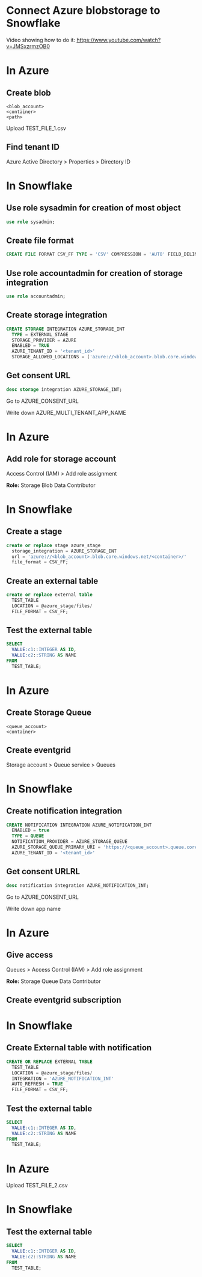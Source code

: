# Connect Azure blobstorage to Snowflake

Video showing how to do it: https://www.youtube.com/watch?v=JMSxzrmzOB0

# In Azure
## Create blob
```
<blob_account> 
<container> 
<path>
```

Upload TEST_FILE_1.csv

## Find tenant ID
Azure Active Directory > Properties > Directory ID

# In Snowflake
## Use role sysadmin for creation of most object
```SQL
use role sysadmin;
```

## Create file format
```SQL
CREATE FILE FORMAT CSV_FF TYPE = 'CSV' COMPRESSION = 'AUTO' FIELD_DELIMITER = ',' RECORD_DELIMITER = '\n' SKIP_HEADER = 0 FIELD_OPTIONALLY_ENCLOSED_BY = 'NONE' TRIM_SPACE = FALSE ERROR_ON_COLUMN_COUNT_MISMATCH = TRUE ESCAPE = 'NONE' ESCAPE_UNENCLOSED_FIELD = '\134' DATE_FORMAT = 'AUTO' TIMESTAMP_FORMAT = 'AUTO' NULL_IF = ('\\N');
```

## Use role accountadmin for creation of storage integration
```SQL
use role accountadmin;
```

## Create storage integration
```SQL
CREATE STORAGE INTEGRATION AZURE_STORAGE_INT
  TYPE = EXTERNAL_STAGE
  STORAGE_PROVIDER = AZURE
  ENABLED = TRUE
  AZURE_TENANT_ID = '<tenant_id>'
  STORAGE_ALLOWED_LOCATIONS = ('azure://<blob_account>.blob.core.windows.net/<container>/');
```

## Get consent URL
```SQL
desc storage integration AZURE_STORAGE_INT;
```
Go to AZURE_CONSENT_URL

Write down AZURE_MULTI_TENANT_APP_NAME

# In Azure

## Add role for storage account
Access Control (IAM) > Add role assignment

**Role:** Storage Blob Data Contributor

# In Snowflake
## Create a stage
```SQL
create or replace stage azure_stage
  storage_integration = AZURE_STORAGE_INT
  url = 'azure://<blob_account>.blob.core.windows.net/<container>/'
  file_format = CSV_FF;
```

## Create an external table
```SQL
create or replace external table
  TEST_TABLE
  LOCATION = @azure_stage/files/
  FILE_FORMAT = CSV_FF;
```

## Test the external table
```SQL
SELECT 
  VALUE:c1::INTEGER AS ID,
  VALUE:c2::STRING AS NAME
FROM 
  TEST_TABLE;
```
# In Azure
## Create Storage Queue 
```
<queue_account> 
<container> 
```

## Create eventgrid

Storage account > Queue service > Queues

# In Snowflake
## Create notification integration
```SQL
CREATE NOTIFICATION INTEGRATION AZURE_NOTIFICATION_INT
  ENABLED = true
  TYPE = QUEUE
  NOTIFICATION_PROVIDER = AZURE_STORAGE_QUEUE
  AZURE_STORAGE_QUEUE_PRIMARY_URI = 'https://<queue_account>.queue.core.windows.net/<container>'
  AZURE_TENANT_ID = '<tenant_id>'
```

## Get consent URLRL
```SQL
desc notification integration AZURE_NOTIFICATION_INT;
```
Go to AZURE_CONSENT_URL

Write down app name

# In Azure

## Give access
Queues > Access Control (IAM) > Add role assignment

**Role:** Storage Queue Data Contributor

## Create eventgrid subscription

# In Snowflake
## Create External table with notification
```SQL
CREATE OR REPLACE EXTERNAL TABLE
  TEST_TABLE
  LOCATION = @azure_stage/files/
  INTEGRATION = 'AZURE_NOTIFICATION_INT'
  AUTO_REFRESH = TRUE
  FILE_FORMAT = CSV_FF; 
```

## Test the external table
```SQL
SELECT 
  VALUE:c1::INTEGER AS ID,
  VALUE:c2::STRING AS NAME
FROM 
  TEST_TABLE;
```

# In Azure
Upload TEST_FILE_2.csv

# In Snowflake
## Test the external table
```SQL
SELECT 
  VALUE:c1::INTEGER AS ID,
  VALUE:c2::STRING AS NAME
FROM 
  TEST_TABLE;
```

